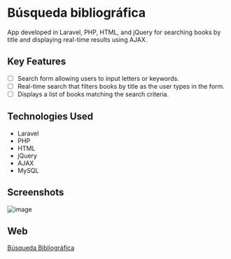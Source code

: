 # Búsqueda bibliográfica

App developed in Laravel, PHP, HTML, and jQuery for searching books by title and displaying real-time results using AJAX.

## Key Features

- [ ] Search form allowing users to input letters or keywords.
- [ ] Real-time search that filters books by title as the user types in the form.
- [ ] Displays a list of books matching the search criteria.

## Technologies Used

- Laravel
- PHP
- HTML
- jQuery
- AJAX
- MySQL 

## Screenshots

![image](https://github.com/cub-tor/book-searching/assets/90109229/54654ec6-b870-46ee-8374-52ad29abe5df)


## Web 

[Búsqueda Bibliográfica](http://tareadwes.atwebpages.com/public/libros/consultar)
